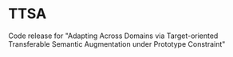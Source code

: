 # TTSA
Code release for "Adapting Across Domains via Target-oriented Transferable Semantic Augmentation under Prototype Constraint"
